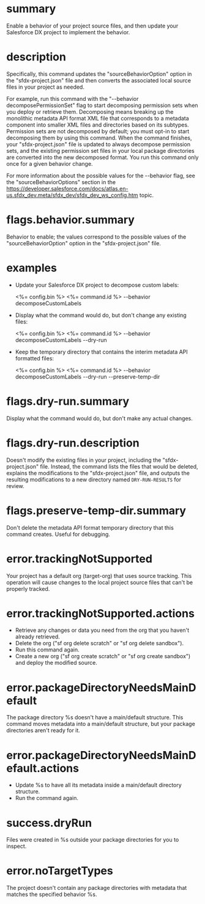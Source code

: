 # summary

Enable a behavior of your project source files, and then update your Salesforce DX project to implement the behavior.

# description

Specifically, this command updates the "sourceBehaviorOption" option in the "sfdx-project.json" file and then converts the associated local source files in your project as needed.

For example, run this command with the "--behavior decomposePermissionSet" flag to start decomposing permission sets when you deploy or retrieve them. Decomposing means breaking up the monolithic metadata API format XML file that corresponds to a metadata component into smaller XML files and directories based on its subtypes. Permission sets are not decomposed by default; you must opt-in to start decomposing them by using this command. When the command finishes, your "sfdx-project.json" file is updated to always decompose permission sets, and the existing permission set files in your local package directories are converted into the new decomposed format. You run this command only once for a given behavior change.

For more information about the possible values for the --behavior flag, see the "sourceBehaviorOptions" section in the https://developer.salesforce.com/docs/atlas.en-us.sfdx_dev.meta/sfdx_dev/sfdx_dev_ws_config.htm topic.

# flags.behavior.summary

Behavior to enable; the values correspond to the possible values of the "sourceBehaviorOption" option in the "sfdx-project.json" file.

# examples

- Update your Salesforce DX project to decompose custom labels:

  <%= config.bin %> <%= command.id %> --behavior decomposeCustomLabels

- Display what the command would do, but don't change any existing files:

  <%= config.bin %> <%= command.id %> --behavior decomposeCustomLabels --dry-run

- Keep the temporary directory that contains the interim metadata API formatted files:

  <%= config.bin %> <%= command.id %> --behavior decomposeCustomLabels --dry-run --preserve-temp-dir

# flags.dry-run.summary

Display what the command would do, but don't make any actual changes.

# flags.dry-run.description

Doesn't modify the existing files in your project, including the "sfdx-project.json" file. Instead, the command lists the files that would be deleted, explains the modifications to the "sfdx-project.json" file, and outputs the resulting modifications to a new directory named `DRY-RUN-RESULTS` for review.

# flags.preserve-temp-dir.summary

Don't delete the metadata API format temporary directory that this command creates. Useful for debugging.

# error.trackingNotSupported

Your project has a default org (target-org) that uses source tracking. This operation will cause changes to the local project source files that can't be properly tracked.

# error.trackingNotSupported.actions

- Retrieve any changes or data you need from the org that you haven't already retrieved.
- Delete the org ("sf org delete scratch" or "sf org delete sandbox").
- Run this command again.
- Create a new org ("sf org create scratch" or "sf org create sandbox") and deploy the modified source.

# error.packageDirectoryNeedsMainDefault

The package directory %s doesn't have a main/default structure.
This command moves metadata into a main/default structure, but your package directories aren't ready for it.

# error.packageDirectoryNeedsMainDefault.actions

- Update %s to have all its metadata inside a main/default directory structure.
- Run the command again.

# success.dryRun

Files were created in %s outside your package directories for you to inspect.

# error.noTargetTypes

The project doesn't contain any package directories with metadata that matches the specified behavior %s.
